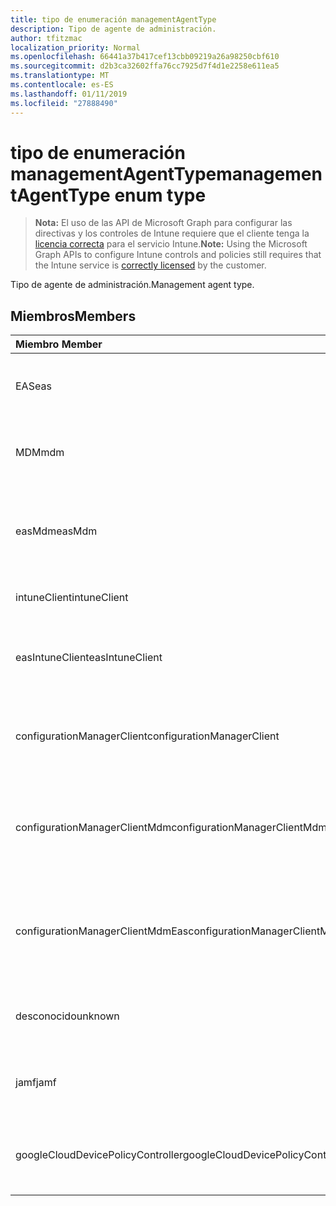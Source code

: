 ```yaml
---
title: tipo de enumeración managementAgentType
description: Tipo de agente de administración.
author: tfitzmac
localization_priority: Normal
ms.openlocfilehash: 66441a37b417cef13cbb09219a26a98250cbf610
ms.sourcegitcommit: d2b3ca32602ffa76cc7925d7f4d1e2258e611ea5
ms.translationtype: MT
ms.contentlocale: es-ES
ms.lasthandoff: 01/11/2019
ms.locfileid: "27888490"
---
```

# <a name="managementagenttype-enum-type"></a><span data-ttu-id="044c8-103">tipo de enumeración managementAgentType</span><span class="sxs-lookup"><span data-stu-id="044c8-103">managementAgentType enum type</span></span>

> <span data-ttu-id="044c8-104">**Nota:** El uso de las API de Microsoft Graph para configurar las directivas y los controles de Intune requiere que el cliente tenga la [licencia correcta](https://go.microsoft.com/fwlink/?linkid=839381) para el servicio Intune.</span><span class="sxs-lookup"><span data-stu-id="044c8-104">**Note:** Using the Microsoft Graph APIs to configure Intune controls and policies still requires that the Intune service is [correctly licensed](https://go.microsoft.com/fwlink/?linkid=839381) by the customer.</span></span>

<span data-ttu-id="044c8-105">Tipo de agente de administración.</span><span class="sxs-lookup"><span data-stu-id="044c8-105">Management agent type.</span></span>
## <a name="members"></a><span data-ttu-id="044c8-106">Miembros</span><span class="sxs-lookup"><span data-stu-id="044c8-106">Members</span></span>
|<span data-ttu-id="044c8-107">Miembro	</span><span class="sxs-lookup"><span data-stu-id="044c8-107">Member</span></span>|<span data-ttu-id="044c8-108">Valor</span><span class="sxs-lookup"><span data-stu-id="044c8-108">Value</span></span>|<span data-ttu-id="044c8-109">Description</span><span class="sxs-lookup"><span data-stu-id="044c8-109">Description</span></span>|
|:---|:---|:---|
|<span data-ttu-id="044c8-110">EAS</span><span class="sxs-lookup"><span data-stu-id="044c8-110">eas</span></span>|<span data-ttu-id="044c8-111">1</span><span class="sxs-lookup"><span data-stu-id="044c8-111">1</span></span>|<span data-ttu-id="044c8-112">El dispositivo se administra mediante Exchange server.</span><span class="sxs-lookup"><span data-stu-id="044c8-112">The device is managed by Exchange server.</span></span>|
|<span data-ttu-id="044c8-113">MDM</span><span class="sxs-lookup"><span data-stu-id="044c8-113">mdm</span></span>|<span data-ttu-id="044c8-114">2</span><span class="sxs-lookup"><span data-stu-id="044c8-114">2</span></span>|<span data-ttu-id="044c8-115">El dispositivo se administra mediante la Intune MDM.</span><span class="sxs-lookup"><span data-stu-id="044c8-115">The device is managed by Intune MDM.</span></span>|
|<span data-ttu-id="044c8-116">easMdm</span><span class="sxs-lookup"><span data-stu-id="044c8-116">easMdm</span></span>|<span data-ttu-id="044c8-117">3</span><span class="sxs-lookup"><span data-stu-id="044c8-117">3</span></span>|<span data-ttu-id="044c8-118">El dispositivo se administra mediante Exchange server y MDM. Intune</span><span class="sxs-lookup"><span data-stu-id="044c8-118">The device is managed by both Exchange server and Intune MDM.</span></span>|
|<span data-ttu-id="044c8-119">intuneClient</span><span class="sxs-lookup"><span data-stu-id="044c8-119">intuneClient</span></span>|<span data-ttu-id="044c8-120">4</span><span class="sxs-lookup"><span data-stu-id="044c8-120">4</span></span>|<span data-ttu-id="044c8-121">Intune administrados de cliente.</span><span class="sxs-lookup"><span data-stu-id="044c8-121">Intune client managed.</span></span>|
|<span data-ttu-id="044c8-122">easIntuneClient</span><span class="sxs-lookup"><span data-stu-id="044c8-122">easIntuneClient</span></span>|<span data-ttu-id="044c8-123">5</span><span class="sxs-lookup"><span data-stu-id="044c8-123">5</span></span>|<span data-ttu-id="044c8-124">El dispositivo está EAS y Intune administrados de cliente dual.</span><span class="sxs-lookup"><span data-stu-id="044c8-124">The device is EAS and Intune client dual managed.</span></span>|
|<span data-ttu-id="044c8-125">configurationManagerClient</span><span class="sxs-lookup"><span data-stu-id="044c8-125">configurationManagerClient</span></span>|<span data-ttu-id="044c8-126">8</span><span class="sxs-lookup"><span data-stu-id="044c8-126">8</span></span>|<span data-ttu-id="044c8-127">El dispositivo se administra mediante el Administrador de configuración.</span><span class="sxs-lookup"><span data-stu-id="044c8-127">The device is managed by Configuration Manager.</span></span>|
|<span data-ttu-id="044c8-128">configurationManagerClientMdm</span><span class="sxs-lookup"><span data-stu-id="044c8-128">configurationManagerClientMdm</span></span>|<span data-ttu-id="044c8-129">10</span><span class="sxs-lookup"><span data-stu-id="044c8-129">10</span></span>|<span data-ttu-id="044c8-130">El dispositivo está administrado por el Administrador de configuración y MDM.</span><span class="sxs-lookup"><span data-stu-id="044c8-130">The device is managed by Configuration Manager and MDM.</span></span>|
|<span data-ttu-id="044c8-131">configurationManagerClientMdmEas</span><span class="sxs-lookup"><span data-stu-id="044c8-131">configurationManagerClientMdmEas</span></span>|<span data-ttu-id="044c8-132">11</span><span class="sxs-lookup"><span data-stu-id="044c8-132">11</span></span>|<span data-ttu-id="044c8-133">El dispositivo está administrado por el Administrador de configuración, MDM y Eas.</span><span class="sxs-lookup"><span data-stu-id="044c8-133">The device is managed by Configuration Manager, MDM and Eas.</span></span>|
|<span data-ttu-id="044c8-134">desconocido</span><span class="sxs-lookup"><span data-stu-id="044c8-134">unknown</span></span>|<span data-ttu-id="044c8-135">16</span><span class="sxs-lookup"><span data-stu-id="044c8-135">16</span></span>|<span data-ttu-id="044c8-136">Tipo de agente de administración desconocido.</span><span class="sxs-lookup"><span data-stu-id="044c8-136">Unknown management agent type.</span></span>|
|<span data-ttu-id="044c8-137">jamf</span><span class="sxs-lookup"><span data-stu-id="044c8-137">jamf</span></span>|<span data-ttu-id="044c8-138">32</span><span class="sxs-lookup"><span data-stu-id="044c8-138">32</span></span>|<span data-ttu-id="044c8-139">Los atributos del dispositivo se obtienen de Jamf.</span><span class="sxs-lookup"><span data-stu-id="044c8-139">The device attributes are fetched from Jamf.</span></span>|
|<span data-ttu-id="044c8-140">googleCloudDevicePolicyController</span><span class="sxs-lookup"><span data-stu-id="044c8-140">googleCloudDevicePolicyController</span></span>|<span data-ttu-id="044c8-141">64</span><span class="sxs-lookup"><span data-stu-id="044c8-141">64</span></span>|<span data-ttu-id="044c8-142">El dispositivo se administra mediante CloudDPC de Google.</span><span class="sxs-lookup"><span data-stu-id="044c8-142">The device is managed by Google's CloudDPC.</span></span>|



